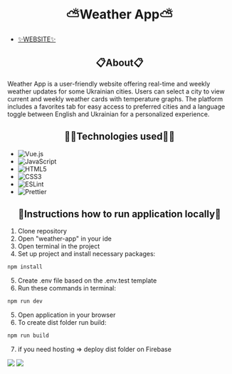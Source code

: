 <h1 align="center">⛅Weather App⛅</h1>

- [✨WEBSITE✨](https://weather-app-e58c1.web.app/)

<h2 align="center">📋About📋</h2>

Weather App is a user-friendly website offering real-time and weekly weather updates for some Ukrainian cities. Users can select a city to view current and weekly weather cards with temperature graphs. The platform includes a favorites tab for easy access to preferred cities and a language toggle between English and Ukrainian for a personalized experience.

<h2 align="center">🧙‍♂Technologies used🧙‍♂</h2>

- ![Vue.js](https://img.shields.io/badge/vuejs-%2320232a.svg?style=for-the-badge&logo=vue.js&logoColor=%2361DAFB)
- ![JavaScript](https://img.shields.io/badge/javascript-%23323330.svg?style=for-the-badge&logo=javascript&logoColor=%23F7DF1E)
- ![HTML5](https://img.shields.io/badge/html5-%23E34F26.svg?style=for-the-badge&logo=html5&logoColor=white)
- ![CSS3](https://img.shields.io/badge/css3-%231572B6.svg?style=for-the-badge&logo=css3&logoColor=white)
- ![ESLint](https://img.shields.io/badge/ESLint-4B3263?style=for-the-badge&logo=eslint&logoColor=white)
- ![Prettier](https://img.shields.io/badge/prettier-EA7360?style=for-the-badge&logo=prettier&logoColor=white)

<h2 align="center">📌Instructions how to run application locally📌</h2>

1. Clone repository
2. Open "weather-app" in your ide
3. Open terminal in the project
4. Set up project and install necessary packages:

```bash
npm install
```

5. Create .env file based on the .env.test template
6. Run these commands in terminal:

```bash
npm run dev
```

5. Open application in your browser
6. To create dist folder run build:

```bash
npm run build
```

7. if you need hosting => deploy dist folder on Firebase

<img src="https://cdn.discordapp.com/attachments/427079543472390147/1176079079712239636/image.png">
<img src="https://cdn.discordapp.com/attachments/427079543472390147/1176079630189465670/image.png">
